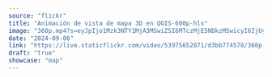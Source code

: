```yaml
---
source: "flickr"
title: "Animación de vista de mapa 3D en QGIS-600p-hls"
image: "360p.mp4?s=eyJpIjo1Mzk3NTY1MjA3MSwiZSI6MTczMjE5NDkzMSwicyI6IjUyZGJkNjAyYzc2MjJiZTc0ZmQzNzQwNmUzYWRmOTlhNDE3ZTkwYzMiLCJ2IjoxfQ.mp4"
date: "2024-09-06"
link: "https://live.staticflickr.com/video/53975652071/d3bb774578/360p.mp4?s=eyJpIjo1Mzk3NTY1MjA3MSwiZSI6MTczMjE5NDkzMSwicyI6IjUyZGJkNjAyYzc2MjJiZTc0ZmQzNzQwNmUzYWRmOTlhNDE3ZTkwYzMiLCJ2IjoxfQ"
draft: "true"
showcase: "map"
---
```

